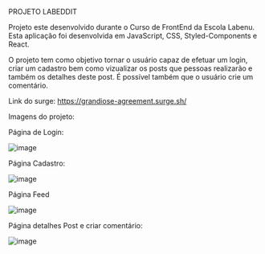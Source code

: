 PROJETO LABEDDIT 

Projeto este desenvolvido durante o Curso de FrontEnd da Escola Labenu.
Esta aplicação foi desenvolvida em JavaScript, CSS, Styled-Components e React.

O projeto tem como objetivo tornar o usuário capaz de efetuar um login, criar um cadastro bem como vizualizar os posts que pessoas realizarão e também os detalhes deste post. É possível também que o usuário crie um comentário.

Link do surge: https://grandiose-agreement.surge.sh/

Imagens do projeto:

Página de Login:


![image](https://user-images.githubusercontent.com/93264333/159964363-6ab60e5d-24a9-48c0-89b2-7e1e3cecf692.png)

Página Cadastro:


![image](https://user-images.githubusercontent.com/93264333/159964669-05850a5e-a601-4237-a575-64bcada28bd6.png)


Página Feed

![image](https://user-images.githubusercontent.com/93264333/159964797-251462e2-7b5d-4388-82ac-5a5b2e4fdcf5.png)


Página detalhes Post e criar comentário:

![image](https://user-images.githubusercontent.com/93264333/159964941-3569d129-265b-4a8e-875f-56f9a342e194.png)

